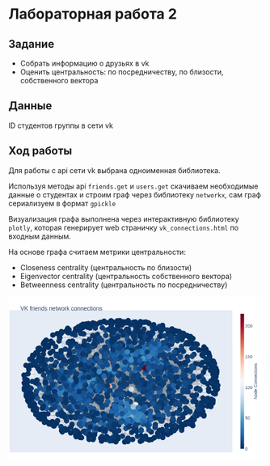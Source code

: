 # Лабораторная работа 2

## Задание
- Собрать информацию о друзьях в vk
- Оценить центральность: по посредничеству, по близости, собственного вектора

## Данные
ID студентов группы в сети vk

## Ход работы
Для работы с api сети vk выбрана одноименная библиотека.

Используя методы api `friends.get` и `users.get` скачиваем необходимые данные о студентах и строим граф через библиотеку `networkx`, сам граф сериализуем в формат `gpickle`

Визуализация графа выполнена через интерактивную библиотеку `plotly`, которая генерирует web страничку `vk_connections.html` по входным данным.

На основе графа считаем метрики центральности:
- Closeness centrality (центральность по близости)
- Eigenvector centrality (центральность собственного вектора)
- Betweenness centrality (центральность по посредничеству)

![Alt Text](static_graph.png)
